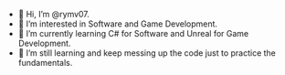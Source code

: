 - 👋 Hi, I’m @rymv07.
- 👀 I’m interested in Software and Game Development.
- 🌱 I’m currently learning C# for Software and Unreal for Game Development.
- 💞️ I’m still learning and keep messing up the code just to practice the fundamentals. 


<!---
rymv07/rymv07 is a ✨ special ✨ repository because its `README.md` (this file) appears on your GitHub profile.
You can click the Preview link to take a look at your changes.
--->
